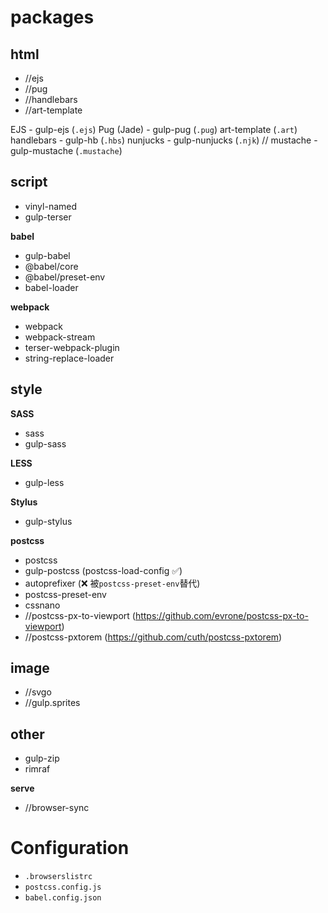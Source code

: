 
# packages

## html
- //ejs
- //pug
- //handlebars
- //art-template

EJS - gulp-ejs (`.ejs`)
Pug (Jade) - gulp-pug (`.pug`)
art-template (`.art`)
handlebars - gulp-hb (`.hbs`)
nunjucks - gulp-nunjucks (`.njk`)
// mustache - gulp-mustache (`.mustache`)



## script

- vinyl-named
- gulp-terser

**babel**
- gulp-babel
- @babel/core
- @babel/preset-env
- babel-loader

**webpack**
- webpack
- webpack-stream
- terser-webpack-plugin
- string-replace-loader


## style

**SASS**
- sass
- gulp-sass

**LESS**
- gulp-less

**Stylus**
- gulp-stylus

**postcss**
- postcss
- gulp-postcss (postcss-load-config ✅)
- autoprefixer (❌ 被`postcss-preset-env`替代)
- postcss-preset-env
- cssnano
- //postcss-px-to-viewport (https://github.com/evrone/postcss-px-to-viewport)
- //postcss-pxtorem (https://github.com/cuth/postcss-pxtorem)


## image

- //svgo
- //gulp.sprites


## other
- gulp-zip
- rimraf

**serve**
- //browser-sync



# Configuration
- `.browserslistrc`
- `postcss.config.js`
- `babel.config.json`

